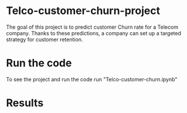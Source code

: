 # Telco-customer-churn-project

The goal of this project is to predict customer Churn rate for a Telecom company. Thanks to these predictions, a company can set up a targeted strategy for customer retention.

# Run the code
To see the project and run the code run "Telco-customer-churn.ipynb"

# Results
